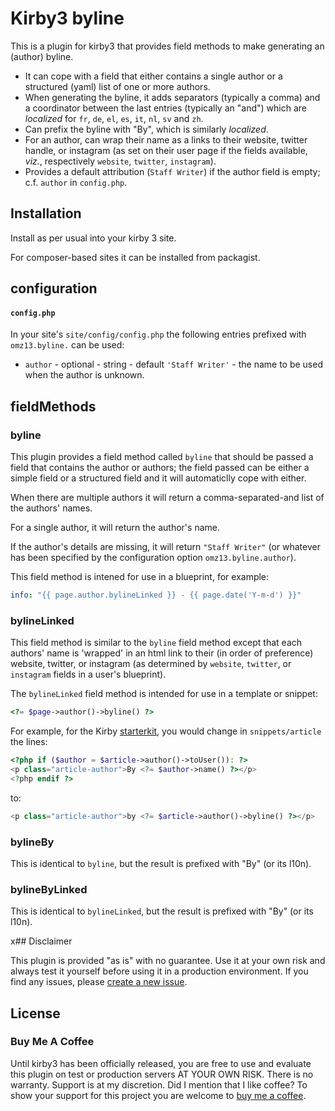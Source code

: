# Kirby3 byline

This is a plugin for kirby3 that provides field methods to make generating an (author) byline.

- It can cope with a field that either contains a single author or a structured (yaml) list of one or more authors.
- When generating the byline, it adds separators (typically a comma) and a coordinator between the last entries (typically an "and") which are _localized_  for `fr`, `de`, `el`, `es`, `it`, `nl`, `sv` and `zh`.
- Can prefix the byline with "By", which is similarly _localized_.
- For an author, can wrap their name as a links to their website, twitter handle, or instagram (as set on their user page if the fields available, _viz._, respectively `website`, `twitter`, `instagram`).
- Provides a default attribution (`Staff Writer`) if the author field is empty; c.f. `author` in `config.php`.

## Installation

Install as per usual into your kirby 3 site.

For composer-based sites it can be installed from packagist.

## configuration

#### `config.php`

In your site's `site/config/config.php` the following entries prefixed with `omz13.byline.` can be used:

- `author` - optional - string - default `'Staff Writer'` - the name to be used when the author is unknown.

## fieldMethods

### byline

This plugin provides a field method called `byline` that should be passed a field that contains the author or authors; the field passed can be either a simple field or a structured field and it will automaticlly cope with either.

When there are multiple authors it will return a comma-separated-and list of the authors' names.

For a single author, it will return the author's name.

If the author's details are missing, it will return `"Staff Writer"` (or whatever has been specified by the configuration option `omz13.byline.author`).

This field method is intened for use in a blueprint, for example:

```yaml
info: "{{ page.author.bylineLinked }} - {{ page.date('Y-m-d') }}"
```

### bylineLinked

This field method is similar to the `byline` field method except that each authors' name is 'wrapped' in an html link to their (in order of preference) website, twitter, or instagram (as determined by `website`, `twitter`, or `instagram` fields in a user's blueprint).

The `bylineLinked` field method is intended for use in a template or snippet:

```php
<?= $page->author()->byline() ?>
```

For example, for the Kirby [starterkit](https://github.com/k-next/starterkit), you would change in `snippets/article` the lines:

```php
<?php if ($author = $article->author()->toUser()): ?>
<p class="article-author">By <?= $author->name() ?></p>
<?php endif ?>
```

to:

```php
<p class="article-author">by <?= $article->author()->byline() ?></p>
```

### bylineBy

This is identical to `byline`, but the result is prefixed with "By" (or its l10n).

### bylineByLinked

This is identical to `bylineLinked`, but the result is prefixed with "By" (or its l10n).

x## Disclaimer

This plugin is provided "as is" with no guarantee. Use it at your own risk and always test it yourself before using it in a production environment. If you find any issues, please [create a new issue](https://github.com/omz13/kirby3-feeds/issues/new).

## License

### Buy Me A Coffee

Until kirby3 has been officially released, you are free to use and evaluate this plugin on test or production servers AT YOUR OWN RISK. There is no warranty. Support is at my discretion. Did I mention that I like coffee? To show your support for this project you are welcome to [buy me a coffee](https://buymeacoff.ee/omz13).
